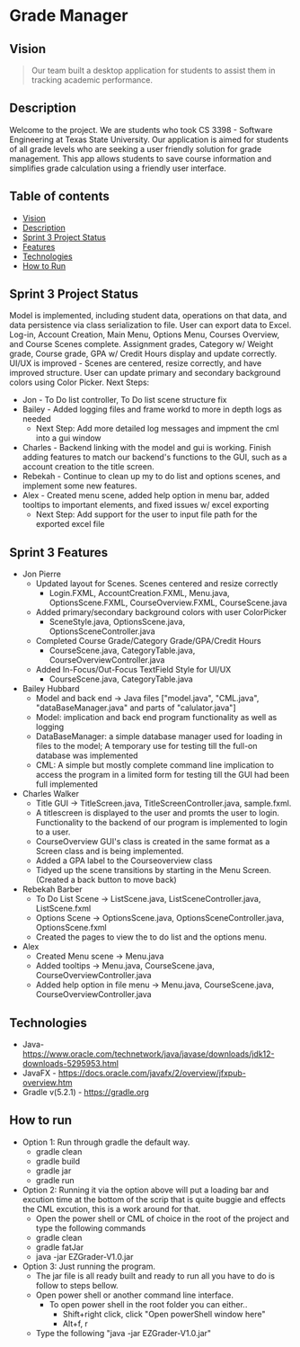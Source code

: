 # Grade Manager

## Vision
> Our team built a desktop application for students to assist them in tracking academic performance.

## Description
Welcome to the project. We are students who took CS 3398 - Software Engineering at Texas State University.
Our application is aimed for students of all grade levels who are seeking a user friendly solution for grade management.
This app allows students to save course information and simplifies grade calculation using a friendly user interface.

## Table of contents
* [Vision](#Vision)
* [Description](#description)
* [Sprint 3 Project Status](#Sprint-3-Project-Status)
* [Features](#Sprint-3-Features)
* [Technologies](#technologies)
* [How to Run](#how-to-run)


## Sprint 3 Project Status
Model is implemented, including student data, operations on that data, and data persistence via class serialization to file. User can export data to Excel. Log-in, Account Creation, Main Menu, Options Menu, Courses Overview, and Course Scenes complete. Assignment grades, Category w/ Weight grade, Course grade, GPA w/ Credit Hours display and update correctly. UI/UX is improved - Scenes are centered, resize correctly, and have improved structure. User can update primary and secondary background colors using Color Picker. 
Next Steps:
* Jon - To Do list controller, To Do list scene structure fix
* Bailey - Added logging files and frame workd to more in depth logs as needed
  * Next Step: Add more detailed log messages and impment the cml into a gui window
* Charles - Backend linking with the model and gui is working. Finish adding features to match our backend's functions to the GUI, such as a account creation to the title screen.
* Rebekah -  Continue to clean up my to do list and options scenes, and implement some new features.
* Alex - Created menu scene, added help option in menu bar, added tooltips to important elements, and fixed issues w/ excel exporting
  * Next Step: Add support for the user to input file path for the exported excel file

## Sprint 3 Features
* Jon Pierre
  * Updated layout for Scenes. Scenes centered and resize correctly 
  	* Login.FXML, AccountCreation.FXML, Menu.java, OptionsScene.FXML, CourseOverview.FXML, CourseScene.java
  * Added primary/secondary background colors with user ColorPicker
  	* SceneStyle.java, OptionsScene.java, OptionsSceneController.java
  * Completed Course Grade/Category Grade/GPA/Credit Hours
  	* CourseScene.java, CategoryTable.java, CourseOverviewController.java
  * Added In-Focus/Out-Focus TextField Style for UI/UX
  	* CourseScene.java, CategoryTable.java
* Bailey Hubbard
  * Model and back end -> Java files ["model.java", "CML.java", "dataBaseManager.java" and parts of "calulator.java"]
  * Model: implication and back end program functionality as well as logging
  * DataBaseManager: a simple database manager used for loading in files to the model; A temporary use for testing till the full-on database was implemented 
  * CML: A simple but mostly complete command line implication to access the program in a limited form for testing till the GUI had been full implemented
* Charles Walker
  * Title GUI -> TitleScreen.java, TitleScreenController.java, sample.fxml. 
  * A titlescreen is displayed to the user and promts the user to login. Functionality to the backend of our program is implemented to login to a user.
  * CourseOverview GUI's class is created in the same format as a Screen class and is being implemented.
  * Added a GPA label to the Courseoverview class
  * Tidyed up the scene transitions by starting in the Menu Screen. (Created a back button to move back)
* Rebekah Barber
  * To Do List Scene -> ListScene.java, ListSceneController.java, ListScene.fxml
  * Options Scene -> OptionsScene.java, OptionsSceneController.java, OptionsScene.fxml
  * Created the pages to view the to do list and the options menu.
* Alex
  * Created Menu scene -> Menu.java
  * Added tooltips -> Menu.java, CourseScene.java, CourseOverviewController.java
  * Added help option in file menu -> Menu.java, CourseScene.java, CourseOverviewController.java

## Technologies
* Java- https://www.oracle.com/technetwork/java/javase/downloads/jdk12-downloads-5295953.html
* JavaFX - https://docs.oracle.com/javafx/2/overview/jfxpub-overview.htm
* Gradle v(5.2.1) - https://gradle.org

## How to run
* Option 1: Run through gradle the default way.
	* gradle clean
	* gradle build
	* gradle jar 
	* gradle run
* Option 2: Running it via the option above will put a loading bar and excution time at the bottom of the scrip that is quite buggie and effects the CML excution, this is a work around for that.
	* Open the power shell or CML of choice in the root of the project and type the following commands
	* gradle clean
	* gradle fatJar
	* java -jar EZGrader-V1.0.jar
* Option 3: Just running the program.
	* The jar file is all ready built and ready to run all you have to do is follow to steps bellow.
	* Open power shell or another command line interface.
		* To open power shell in the root folder you can either..
			* Shift+right click, click "Open powerShell window here"
			* Alt+f, r
	* Type the following "java -jar EZGrader-V1.0.jar"

  
  
